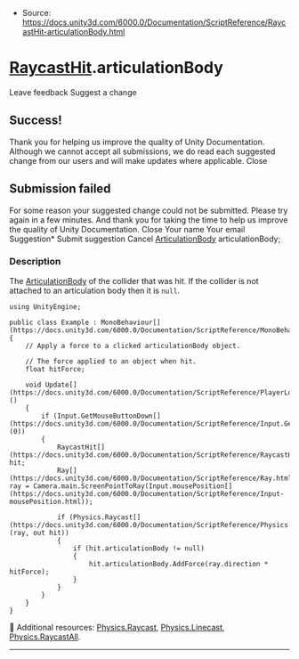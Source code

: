 * Source: https://docs.unity3d.com/6000.0/Documentation/ScriptReference/RaycastHit-articulationBody.html

#  [RaycastHit](https://docs.unity3d.com/6000.0/Documentation/ScriptReference/RaycastHit.html).articulationBody
Leave feedback
Suggest a change
## Success!
Thank you for helping us improve the quality of Unity Documentation. Although we cannot accept all submissions, we do read each suggested change from our users and will make updates where applicable.
Close
## Submission failed
For some reason your suggested change could not be submitted. Please <a>try again</a> in a few minutes. And thank you for taking the time to help us improve the quality of Unity Documentation.
Close
Your name Your email Suggestion* Submit suggestion
Cancel
[ArticulationBody](https://docs.unity3d.com/6000.0/Documentation/ScriptReference/ArticulationBody.html) articulationBody; 
### Description
The [ArticulationBody](https://docs.unity3d.com/6000.0/Documentation/ScriptReference/ArticulationBody.html) of the collider that was hit. If the collider is not attached to an articulation body then it is `null`.
```
using UnityEngine;  
  
public class Example : MonoBehaviour[](https://docs.unity3d.com/6000.0/Documentation/ScriptReference/MonoBehaviour.html)
{
    // Apply a force to a clicked articulationBody object.  
  
    // The force applied to an object when hit.
    float hitForce;  
  
    void Update[](https://docs.unity3d.com/6000.0/Documentation/ScriptReference/PlayerLoop.Update.html)()
    {
        if (Input.GetMouseButtonDown[](https://docs.unity3d.com/6000.0/Documentation/ScriptReference/Input.GetMouseButtonDown.html)(0))
        {
            RaycastHit[](https://docs.unity3d.com/6000.0/Documentation/ScriptReference/RaycastHit.html) hit;
            Ray[](https://docs.unity3d.com/6000.0/Documentation/ScriptReference/Ray.html) ray = Camera.main.ScreenPointToRay(Input.mousePosition[](https://docs.unity3d.com/6000.0/Documentation/ScriptReference/Input-mousePosition.html));  
  
            if (Physics.Raycast[](https://docs.unity3d.com/6000.0/Documentation/ScriptReference/Physics.Raycast.html)(ray, out hit))
            {
                if (hit.articulationBody != null)
                {
                    hit.articulationBody.AddForce(ray.direction * hitForce);
                }
            }
        }
    }
}

```

Additional resources: [Physics.Raycast](https://docs.unity3d.com/6000.0/Documentation/ScriptReference/Physics.Raycast.html), [Physics.Linecast](https://docs.unity3d.com/6000.0/Documentation/ScriptReference/Physics.Linecast.html), [Physics.RaycastAll](https://docs.unity3d.com/6000.0/Documentation/ScriptReference/Physics.RaycastAll.html).
* * *
